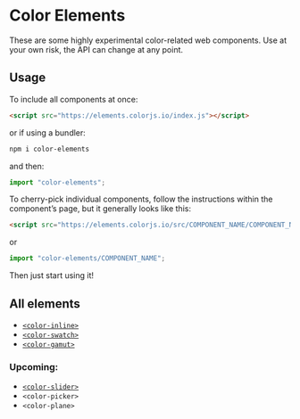 # Color Elements

These are some highly experimental color-related web components.
Use at your own risk, the API can change at any point.

## Usage

To include all components at once:

```html
<script src="https://elements.colorjs.io/index.js"></script>
```

or if using a bundler:

```bash
npm i color-elements
```

and then:

```js
import "color-elements";
```

To cherry-pick individual components, follow the instructions within the component’s page, but it generally looks like this:

```html
<script src="https://elements.colorjs.io/src/COMPONENT_NAME/COMPONENT_NAME.js"></script>
```

or

```js
import "color-elements/COMPONENT_NAME";
```


Then just start using it!

## All elements

- [`<color-inline>`](src/color-inline/)
- [`<color-swatch>`](src/color-swatch/)
- [`<color-gamut>`](src/color-gamut/)

### Upcoming:

- [`<color-slider>`](src/color-slider/)
- `<color-picker>`
- `<color-plane>`